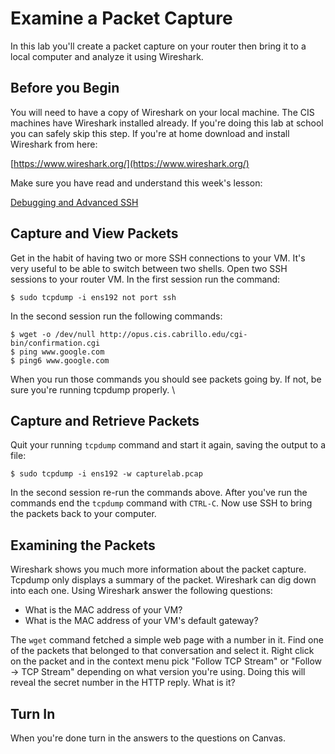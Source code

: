 # Examine a Packet Capture 

In this lab you'll create a packet capture on your router then bring it to a local computer and analyze it using Wireshark.

## Before you Begin 

You will need to have a copy of Wireshark on your local machine. The CIS machines have Wireshark installed already. If you're doing this lab at school you can safely skip this step. If you're at home download and install Wireshark from here: 

[https://www.wireshark.org/](https://www.wireshark.org/)

Make sure you have read and understand this week's lesson:

 [Debugging and Advanced SSH](../pages/debugging_and_advanced_ssh.md)

## Capture and View Packets 

Get in the habit of having two or more SSH connections to your VM. It's very useful to be able to switch between two shells. Open two SSH sessions to your router VM. In the first session run the command:

```
$ sudo tcpdump -i ens192 not port ssh
```

In the second session run the following commands:

```
$ wget -o /dev/null http://opus.cis.cabrillo.edu/cgi-bin/confirmation.cgi
$ ping www.google.com
$ ping6 www.google.com
```

When you run those commands you should see packets going by. If not, be sure you're running tcpdump properly. \

## Capture and Retrieve Packets 

Quit your running `tcpdump` command and start it again, saving the output to a file:

```
$ sudo tcpdump -i ens192 -w capturelab.pcap
```

In the second session re-run the commands above. After you've run the commands end the `tcpdump` command with `CTRL-C`. Now use SSH to bring the packets back to your computer.

## Examining the Packets 

Wireshark shows you much more information about the packet capture. Tcpdump only displays a summary of the packet. Wireshark can dig down into each one. Using Wireshark answer the following questions:

  - What is the MAC address of your VM?
  - What is the MAC address of your VM's default gateway?

The `wget` command fetched a simple web page with a number in it. Find one of the packets that belonged to that conversation and select it. Right click on the packet and in the context menu pick "Follow TCP Stream" or "Follow -> TCP Stream" depending on what version you're using. Doing this will reveal the secret number in the HTTP reply. What is it?

## Turn In 

When you're done turn in the answers to the questions on Canvas.
